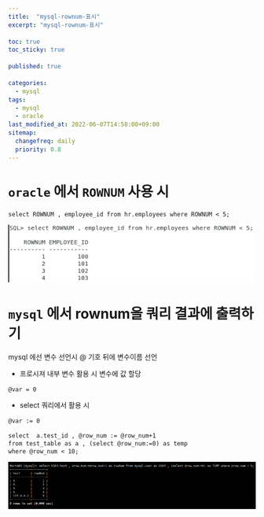 ```yaml
---
title:  "mysql-rownum-표시"
excerpt: "mysql-rownum-표시"

toc: true
toc_sticky: true

published: true

categories:
  - mysql
tags:
  - mysql
  - oracle
last_modified_at: 2022-06-07T14:58:00+09:00
sitemap:
  changefreq: daily
  priority: 0.8
---
```


# `oracle` 에서 `ROWNUM` 사용 시 

```
select ROWNUM , employee_id from hr.employees where ROWNUM < 5;
```

![oracle](/assets/images/2022-06-07-mysql-rownum-15-07-28.png)

# `mysql` 에서 rownum을 쿼리 결과에 출력하기

mysql 에선 변수 선언시 @ 기호 뒤에 변수이름 선언
- 프로시져 내부 변수 활용 시 변수에 값 할당 
```
@var = 0
```
- select 쿼리에서 활용 시
```
@var := 0
```

```
select  a.test_id , @row_num := @row_num+1 
from test_table as a , (select @row_num:=0) as temp 
where @row_num < 10;
```

![mysql](/assets/images/2022-06-07-mysql-rownum-16-40-16.png)